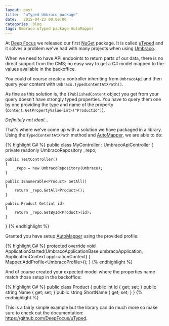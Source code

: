 ```yaml
---
layout: post
title:  "uTyped Umbraco package"
date:   2015-04-23 00:00:00
categories: blog
tags: Umbraco uTyped package AutoMapper
---
```


At [Deep Focus] we released our first [NuGet] package. 
It is called [uTyped] and it solves a problem we've had with many projects when using [Umbraco].

When we need to have API endpoints to return parts of our data, there is no direct support from the CMS; no easy way to get a C# model mapped to the values available in the backoffice.

You could of course create a controller inheriting from `UmbracoApi` and then query your content with `Umbraco.TypedContentAtXPath()`.

As fine as this solution is, the `IPublishedContent` object you get from your query doesn't have strongly typed properties.
You have to query them one by one providing the type and name of the property (`content.GetPropertyValue<int>("ProductId")`).

*Definitely not ideal...*

That's where we've come up with a solution we have packaged in a library. Using the `TypedContentAtXPath` method and [AutoMapper], we are able to do:

{% highlight C# %}
public class MyController : UmbracoApiController
{
    private readonly UmbracoRepository _repo;

    public TestController()
    {
        _repo = new UmbracoRepository(Umbraco);
    }

    public IEnumerable<Product> GetAll()
    {
        return _repo.GetAll<Product>();
    }

    public Product Get(int id)
    {
        return _repo.GetById<Product>(id);
    }
}
{% endhighlight %}

Granted you have setup [AutoMapper] using the provided profile:

{% highlight C# %}
protected override void ApplicationStarted(UmbracoApplicationBase umbracoApplication, ApplicationContext applicationContext)
{
    Mapper.AddProfile<UmbracoProfile<Product>>();
}
{% endhighlight %}

And of course created your expected model where the properties name match those setup in the backoffice:

{% highlight C# %}
public class Product
{
    public int Id { get; set; }
    public string Name { get; set; }
    public string ShortName { get; set; }
}
{% endhighlight %}

This is a fairly simple example but the library can do much more so make sure to check out the documentation: <https://github.com/DeepFocus/uTyped>.

[uTyped]: https://github.com/DeepFocus/uTyped
[AutoMapper]: http://automapper.org/
[Deep Focus]: http://www.deepfocus.net/
[NuGet]: https://www.nuget.org/packages/uTyped/
[Umbraco]: http://umbraco.com/